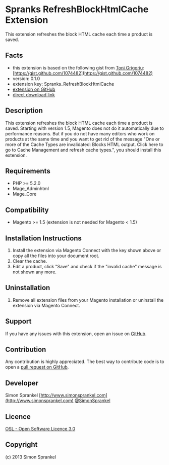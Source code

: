 Spranks RefreshBlockHtmlCache Extension
=====================
This extension refreshes the block HTML cache each time a product is saved.

Facts
-----
- this extension is based on the following gist from [Toni Grigoriu](http://www.tonigrigoriu.com/): [https://gist.github.com/1074482](https://gist.github.com/1074482)
- version: 0.1.0
- extension key: Spranks_RefreshBlockHtmlCache
- [extension on GitHub](https://github.com/sprankhub/Spranks_RefreshBlockHtmlCache)
- [direct download link](https://github.com/sprankhub/Spranks_RefreshBlockHtmlCache/zipball/master)

Description
-----------
This extension refreshes the block HTML cache each time a product is saved. Starting with version 1.5, Magento does not do it automatically due to performance reasons. But if you do not have many editors who work on products at the same time and you want to get rid of the message "One or more of the Cache Types are invalidated: Blocks HTML output. Click here to go to Cache Management and refresh cache types.", you should install this extension.

Requirements
------------
- PHP >= 5.2.0
- Mage_Adminhtml
- Mage_Core

Compatibility
-------------
- Magento >= 1.5 (extension is not needed for Magento < 1.5)

Installation Instructions
-------------------------
1. Install the extension via Magento Connect with the key shown above or copy all the files into your document root.
2. Clear the cache.
3. Edit a product, click "Save" and check if the "invalid cache" message is not shown any more.

Uninstallation
--------------
1. Remove all extension files from your Magento installation or uninstall the extension via Magento Connect.

Support
-------
If you have any issues with this extension, open an issue on [GitHub](https://github.com/company/Spranks_RefreshBlockHtmlCache/issues).

Contribution
------------
Any contribution is highly appreciated. The best way to contribute code is to open a [pull request on GitHub](https://help.github.com/articles/using-pull-requests).

Developer
---------
Simon Sprankel
[http://www.simonsprankel.com](http://www.simonsprankel.com)
[@SimonSprankel](https://twitter.com/SimonSprankel)

Licence
-------
[OSL - Open Software Licence 3.0](http://opensource.org/licenses/osl-3.0.php)

Copyright
---------
(c) 2013 Simon Sprankel
